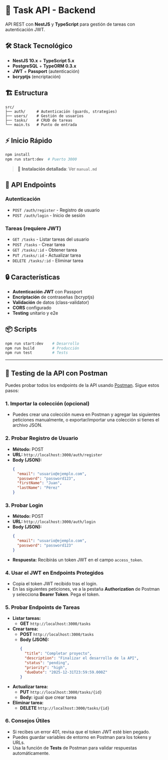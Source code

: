 # 🚀 Task API - Backend

API REST con **NestJS** y **TypeScript** para gestión de tareas con autenticación JWT.

## 🛠️ Stack Tecnológico

- **NestJS 10.x** + **TypeScript 5.x**
- **PostgreSQL** + **TypeORM 0.3.x**
- **JWT** + **Passport** (autenticación)
- **bcryptjs** (encriptación)

## 🏗️ Estructura

```
src/
├── auth/     # Autenticación (guards, strategies)
├── users/    # Gestión de usuarios
├── tasks/    # CRUD de tareas
└── main.ts   # Punto de entrada
```

## ⚡ Inicio Rápido

```bash
npm install
npm run start:dev  # Puerto 3000
```

> 📖 **Instalación detallada**: Ver `manual.md`

## 📡 API Endpoints

### Autenticación
- `POST /auth/register` - Registro de usuario
- `POST /auth/login` - Inicio de sesión

### Tareas (requiere JWT)
- `GET /tasks` - Listar tareas del usuario
- `POST /tasks` - Crear tarea
- `GET /tasks/:id` - Obtener tarea
- `PUT /tasks/:id` - Actualizar tarea
- `DELETE /tasks/:id` - Eliminar tarea

## 🔒 Características

- **Autenticación JWT** con Passport
- **Encriptación** de contraseñas (bcryptjs)
- **Validación** de datos (class-validator)
- **CORS** configurado
- **Testing** unitario y e2e

## 📦 Scripts

```bash
npm run start:dev    # Desarrollo
npm run build        # Producción
npm run test         # Tests
```

---

## 🧪 Testing de la API con Postman

Puedes probar todos los endpoints de la API usando [Postman](https://www.postman.com/). Sigue estos pasos:

### 1. Importar la colección (opcional)
- Puedes crear una colección nueva en Postman y agregar las siguientes peticiones manualmente, o exportar/importar una colección si tienes el archivo JSON.

### 2. Probar Registro de Usuario
- **Método:** POST
- **URL:** `http://localhost:3000/auth/register`
- **Body (JSON):**
  ```json
  {
    "email": "usuario@ejemplo.com",
    "password": "password123",
    "firstName": "Juan",
    "lastName": "Pérez"
  }
  ```

### 3. Probar Login
- **Método:** POST
- **URL:** `http://localhost:3000/auth/login`
- **Body (JSON):**
  ```json
  {
    "email": "usuario@ejemplo.com",
    "password": "password123"
  }
  ```
- **Respuesta:** Recibirás un token JWT en el campo `access_token`.

### 4. Usar el JWT en Endpoints Protegidos
- Copia el token JWT recibido tras el login.
- En las siguientes peticiones, ve a la pestaña **Authorization** de Postman y selecciona **Bearer Token**. Pega el token.

### 5. Probar Endpoints de Tareas
- **Listar tareas:**
  - **GET** `http://localhost:3000/tasks`
- **Crear tarea:**
  - **POST** `http://localhost:3000/tasks`
  - **Body (JSON):**
    ```json
    {
      "title": "Completar proyecto",
      "description": "Finalizar el desarrollo de la API",
      "status": "pending",
      "priority": "high",
      "dueDate": "2025-12-31T23:59:59.000Z"
    }
    ```
- **Actualizar tarea:**
  - **PUT** `http://localhost:3000/tasks/{id}`
  - **Body:** igual que crear tarea
- **Eliminar tarea:**
  - **DELETE** `http://localhost:3000/tasks/{id}`

### 6. Consejos Útiles
- Si recibes un error 401, revisa que el token JWT esté bien pegado.
- Puedes guardar variables de entorno en Postman para los tokens y URLs.
- Usa la función de **Tests** de Postman para validar respuestas automáticamente.


